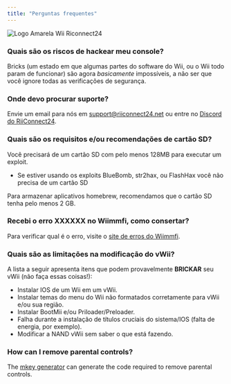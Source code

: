 ```yaml
---
title: "Perguntas frequentes"
---
```


![Logo Amarela Wii Riconnect24](/images/Wii_Yellow_Gray.jpg)

### Quais são os riscos de hackear meu console?
Bricks (um estado em que algumas partes do software do Wii, ou o Wii todo param de funcionar) são agora *basicamente* impossíveis, a não ser que você ignore todas as verificações de segurança.

### Onde devo procurar suporte?
Envie um email para nós em support@riiconnect24.net ou entre no [Discord do RiiConnect24](https://discord.gg/rc24).

### Quais são os requisitos e/ou recomendações de cartão SD?
Você precisará de um cartão SD com pelo menos 128MB para executar um exploit.

- Se estiver usando os exploits BlueBomb, str2hax, ou FlashHax você não precisa de um cartão SD

Para armazenar aplicativos homebrew, recomendamos que o cartão SD tenha pelo menos 2 GB.

### Recebi o erro XXXXXX no Wiimmfi, como consertar?
Para verificar qual é o erro, visite o [site de erros do Wiimmfi](https://wiimmfi.de/error).

### Quais são as limitações na modificação do vWii?
A lista a seguir apresenta itens que podem provavelmente **BRICKAR** seu vWii (não faça essas coisas!):
* Instalar IOS de um Wii em um vWii.
* Instalar temas do menu do Wii não formatados corretamente para vWii e/ou sua região.
* Instalar BootMii e/ou Priloader/Preloader.
* Falha durante a instalação de títulos cruciais do sistema/IOS (falta de energia, por exemplo).
* Modificar a NAND vWii sem saber o que está fazendo.

### How can I remove parental controls?
The [mkey generator](https://mkey.salthax.org) can generate the code required to remove parental controls.
